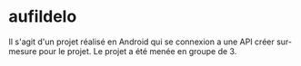 # aufildelo
Il s'agit d'un projet réalisé en Android qui se connexion a une API créer sur-mesure pour le projet. Le projet a été menée en groupe de 3. 
